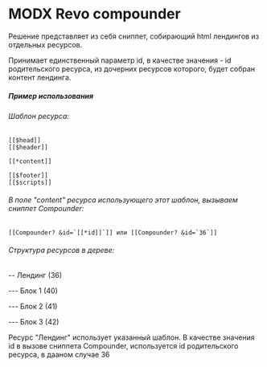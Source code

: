 MODX Revo compounder
===================

Решение представляет из себя сниппет, собирающий html лендингов из отдельных ресурсов.

Принимает единственный параметр id, в качестве значения - id родительского ресурса, из дочерних ресурсов которого, будет собран контент лендинга.

##### Пример использования

###### Шаблон ресурса:

    [[$head]]
    [[$header]]
    
    [[*content]]
    
    [[$footer]]
    [[$scripts]]

###### В поле "content" ресурса использующего этот шаблон, вызываем сниппет Compounder:

    [[Compounder? &id=`[[*id]]`]] или [[Compounder? &id=`36`]]

###### Структура ресурсов в дереве:

-- Лендинг (36)

--- Блок 1 (40)

--- Блок 2 (41)

--- Блок 3 (42)

Ресурс "Лендинг" использует указанный шаблон.
В качестве значения id в вызове сниппета Compounder, используется id родительского ресурса, в дааном случае 36
